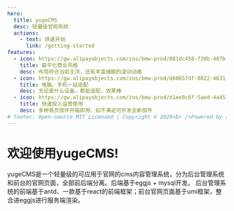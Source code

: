 ```yaml
---
hero:
  title: yugeCMS
  desc: 轻量级官网系统
  actions:
    - text: 快速开始
      link: /getting-started
features:
  - icon: https://gw.alipayobjects.com/zos/bmw-prod/881dc458-f20b-407b-947a-95104b5ec82b/k79dm8ih_w144_h144.png
    title: 扁平化商业风格
    desc: 布局符合当前主流，还有丰富细腻的滚动动画
  - icon: https://gw.alipayobjects.com/zos/bmw-prod/d60657df-0822-4631-9d7c-e7a869c2f21c/k79dmz3q_w126_h126.png
    title: 电脑、手机一站适配
    desc: 无论是什么设备，都能适配，效果棒
  - icon: https://gw.alipayobjects.com/zos/bmw-prod/d1ee0c6f-5aed-4a45-a507-339a4bfe076c/k7bjsocq_w144_h144.png
    title: 快速投入运营使用
    desc: 多种首页部件开箱即用，如不满足可开发全新部件
# footer: Open-source MIT Licensed | Copyright © 2020<br />Powered by [dumi](https://d.umijs.org)
---
```


# 欢迎使用yugeCMS!

yugeCMS是一个轻量级的可应用于官网的cms内容管理系统，分为后台管理系统和前台的官网页面，全部前后端分离。后端基于eggjs + mysql开发。
后台管理系统的前端基于antd、一款基于react的前端框架；前台官网页面基于umi框架，整合进eggjs进行服务端渲染。